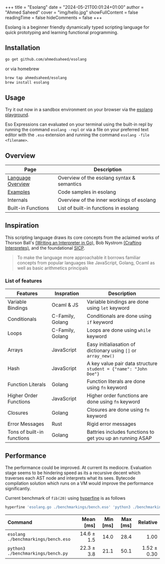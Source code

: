 +++
title = "Esolang"
date = "2024-05-21T00:01:24+01:00"
author = "Ahmed Saheed"
cover = "img/hello.jpg"
showFullContent = false
readingTime = false
hideComments = false
+++

Esolang is a beginner friendly dynamically typed scripting language for quick prototyping and learning functional programming.

## Installation

```bash
go get github.com/ahmedsaheed/esolang
```

or via homebrew

```bash
brew tap ahmedsaheed/esolang
brew install esolang
```

## Usage

Try it out now in a sandbox environment on your browser via the [esolang playground](https://esolang.onrender.com/).

Eso Expressions can evaluated on your terminal using the built-in repl
by running the command `esolang -repl` or via a file on your preferred text editor with the `.eso` extension and running the command `esolang -file <filename>`.

## Overview

| Page                          | Description                                |
| ----------------------------- | ------------------------------------------ |
| [Language Overview](./eso.md) | Overview of the esolang syntax & semantics |
| [Examples](./code_samples.md) | Code samples in esolang                    |
| Internals                     | Overview of the inner workings of esolang  |
| Built-in Functions            | List of built-in functions in esolang      |

## Inspiration

This scripting language draws its core concepts from the aclaimed works of Thorson Ball's [(Writing an Interpreter in Go)](https://interpreterbook.com/), Bob Nystrom [(Crafting Interpretes)](https://craftinginterpreters.com/), and the foundational [SICP](https://web.mit.edu/6.001/6.037/sicp.pdf).

> To make the language more approachable it borrows familiar concepts from popular languages like JavaScript, Golang, Ocaml as well as basic arithmetics principals

### List of features

| Features                   | Inspration       | Description                                                      |
| -------------------------- | ---------------- | ---------------------------------------------------------------- |
| Variable Bindings          | Ocaml & JS       | Variable bindings are done using `let` keyword                   |
| Conditionals               | C-Family, Golang | Conditionals are done using `if` keyword                         |
| Loops                      | C-Family, Golang | Loops are done using `while` keyword                             |
| Arrays                     | JavaScript       | Easy initialiasation of dictionary using `[]` or `array_new()`   |
| Hash                       | JavaScript       | A key value pair data structure `student = {"name": "John Doe"}` |
| Function Literals          | Golang           | Function literals are done using `fn` keyword                    |
| Higher Order Functions     | JavaScript       | Higher order functions are done using `fn` keyword               |
| Closures                   | Golang           | Closures are done using `fn` keyword                             |
| Error Messages             | Rust             | Rigid error messages                                             |
| Tons of built-in functions | Golang           | Battries includes functions to get you up an running ASAP        |

## Performance

The performance could be improved. At current its mediocre. Evaluation stage seems to be hindering speed as its a recursive decent which traverses each AST node and interprets what its sees. Bytecode compilation solution which runs on a VM would improve the performance significantly.

Current benchmark of `fib(20)` using [hyperfine](https://github.com/sharkdp/hyperfine) is as follows

```bash
hyperfine 'esolang.go ./benchmarkings/bench.eso' 'python3 ./benchmarkings/bench.py'
```

| Command                             |  Mean [ms] | Min [ms] | Max [ms] |    Relative |
| :---------------------------------- | ---------: | -------: | -------: | ----------: |
| `esolang ./benchmarkings/bench.eso` | 14.6 ± 1.5 |     14.0 |     28.4 |        1.00 |
| `python3 ./benchmarkings/bench.py`  | 22.3 ± 3.8 |     21.1 |     50.1 | 1.52 ± 0.30 |
